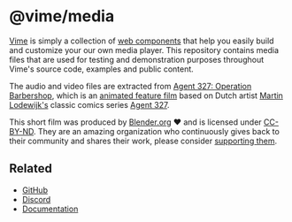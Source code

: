 # @vime/media

[Vime](https://github.com/vime-js/vime) is simply a collection of 
[web components](https://developer.mozilla.org/en-US/docs/Web/Web_Components) that help you easily 
build and customize your our own media player. This repository contains media files that are used for 
testing and demonstration purposes throughout Vime's source code, examples and public content.

The audio and video files are extracted from [Agent 327: Operation Barbershop][agent-327-blender],
which is an [animated feature film][agent-327-youtube] based on Dutch artist
[Martin Lodewijk's][martin-wiki] classic comics series [Agent 327][agent-327-wiki].

This short film was produced by [Blender.org][blender-org]️ ❤️ and is licensed under
[CC-BY-ND][cc-by-nd-license]. They are an amazing organization who continuously gives back to their
community and shares their work, please consider [supporting them][blender-sub].

[agent-327-wiki]: https://en.wikipedia.org/wiki/Agent_327
[agent-327-blender]: https://cloud.blender.org/p/agent-327
[agent-327-youtube]: https://www.youtube.com/watch?v=mN0zPOpADL4&t=1s
[blender-org]: https://www.blender.org
[blender-sub]: https://store.blender.org/product/membership
[cc-by-nd-license]: https://creativecommons.org/licenses/by-nd/2.0
[martin-wiki]: https://en.wikipedia.org/wiki/Martin_Lodewijk

## Related

- [GitHub](https://github.com/vime-js/vime)
- [Discord](https://discord.gg/feZ6cAE)
- [Documentation](https://vimejs.com)
